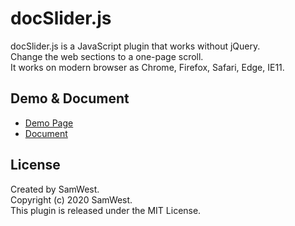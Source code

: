 # docSlider.js
docSlider.js is a JavaScript plugin that works without jQuery.  
Change the web sections to a one-page scroll.  
It works on modern browser as Chrome, Firefox, Safari, Edge, IE11.


## Demo & Document
* [Demo Page](https://prjct-samwest.github.io/docSlider/)
* [Document](https://prjct-samwest.github.io/docSlider/document.html)


## License
Created by SamWest.  
Copyright (c) 2020 SamWest.  
This plugin is released under the MIT License.